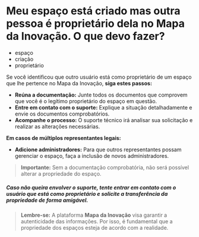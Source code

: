 # Meu espaço está criado mas outra pessoa é proprietário dela no Mapa da Inovação. O que devo fazer?

- espaço
- criação
- proprietário

Se você identificou que outro usuário está como proprietário de um espaço que lhe pertence no Mapa da Inovação, **siga estes passos:**

* **Reúna a documentação:** Junte todos os documentos que comprovem que você é o legítimo proprietário do espaço em questão.
* **Entre em contato com o suporte:** Explique a situação detalhadamente e envie os documentos comprobatórios.
* **Acompanhe o processo:** O suporte técnico irá analisar sua solicitação e realizar as alterações necessárias.

**Em casos de múltiplos representantes legais:** 

* **Adicione administradores:** Para que outros representantes possam gerenciar o espaço, faça a inclusão de novos administradores.

> **Importante:** Sem a documentação comprobatória, não será possível alterar a propriedade do espaço.

##### **Caso não queira envolver o suporte, tente entrar em contato com o usuário que está como proprietário e solicite a transferência da propriedade de forma amigável.**

> **Lembre-se:** A plataforma **Mapa da Inovação** visa garantir a autenticidade das informações. Por isso, é fundamental que a propriedade dos espaços esteja de acordo com a realidade.